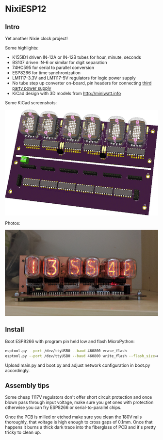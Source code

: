 # NixiESP12

## Intro

Yet another Nixie clock project!

Some highlights:

* K155ID1 driven IN-12A or IN-12B tubes for hour, minute, seconds
* BS107 driven IN-6 or similar for digit separation
* 74HC595 for serial to parallel conversion
* ESP8266 for time synchronization
* LM1117-3.3V and LM1117-5V regulators for logic power supply
* No tube step up converter on-board, pin headers for connecting
  <a href="http://www.ebay.com/itm/DC-5V-12V-to-170V-DC-High-Voltage-NIXIE-Power-Supply-Module-PSU-NIXIE-TUBE-ERA-/322511957768?hash=item4b1735ef08">third party power supply</a>
* KiCad design with 3D models from http://miniwatt.info

Some KiCad screenshots:

<img src="nixiesp.png"/>

Photos:

<img src="photo.jpg"/>


## Install

Boot ESP8266 with program pin held low and flash MicroPython:

```bash
esptool.py --port /dev/ttyUSB0 --baud 460800 erase_flash
esptool.py --port /dev/ttyUSB0 --baud 460800 write_flash --flash_size=detect 0 esp8266-20170612-v1.9.1.bin 
```

Upload main.py and boot.py and adjust network configuration in boot.py accordingly.

## Assembly tips

Some cheap 1117V regulators don't offer short circuit protection
and once blown pass through input voltage,
make sure you get ones with protection otherwise you can fry ESP8266
or serial-to-parallel chips.

Once the PCB is milled or etched make sure you clean the 180V rails thoroughly,
that voltage is high enough to cross gaps of 0.1mm.
Once that happens it burns a thick dark trace into the fiberglass of PCB and
it's pretty tricky to clean up.
